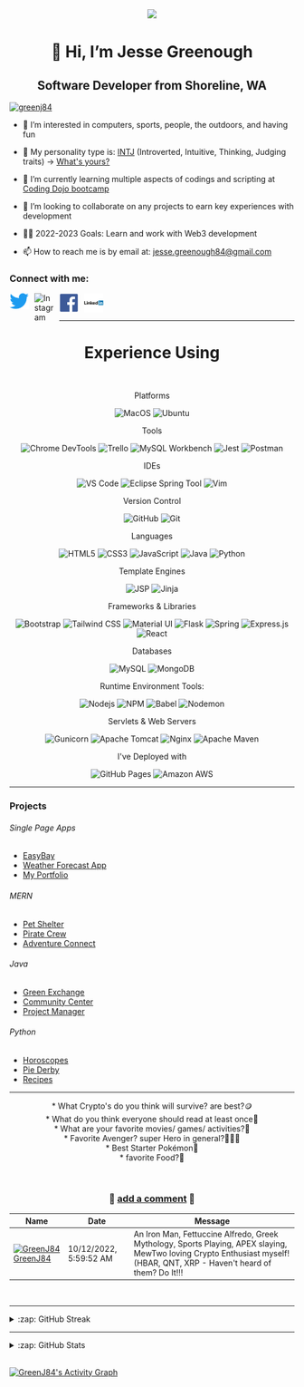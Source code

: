 <div align='center'>
<img src="https://pronoun.cyou/x/y?subject=He&object=Him&height=20">
<h1>👋 Hi, I’m <strong>Jesse Greenough</strong></h1>
<h2>Software Developer from Shoreline, WA</h2>
</div>

<p align="left"> <a href="https://github.com/ryo-ma/github-profile-trophy"><img src="https://github-profile-trophy.vercel.app/?username=greenj84&no-bg=false&theme=dracula&title=Commit,PullRequest,Repositories,Issues" alt="greenj84" /></a></p>

- 👀 I’m interested in computers, sports, people, the outdoors, and having fun
- 🧠 My personality type is: <a href="https://www.16personalities.com/intj-personality" target="_blank">INTJ</a> (Introverted, Intuitive, Thinking, Judging traits) -> <a href="https://www.16personalities.com/free-personality-test" target="_blank">What's yours?</a>
                                                                              
- 🌱 I’m currently learning multiple aspects of codings and scripting at [Coding Dojo bootcamp](https://www.codingdojo.com/)
- 💞️ I’m looking to collaborate on any projects to earn key experiences with development
- 💪🏼 2022-2023 Goals: Learn and work with Web3 development
- 📫 How to reach me is by email at: jesse.greenough84@gmail.com
### Connect with me:  

[<img align="left" alt="Twitter" width="34px" src="https://raw.githubusercontent.com/devicons/devicon/1119b9f84c0290e0f0b38982099a2bd027a48bf1/icons/twitter/twitter-original.svg" style="padding-right:10px;" />](https://twitter.com/White_King84)
[<img align="left" alt="Instagram" width="34px" src="https://imgs.search.brave.com/9K-t7GrOjqoaCI1fF5bQ0d2vp87_TWwNqjJ4z6hVoto/rs:fit:474:225:1/g:ce/aHR0cHM6Ly90c2Ux/Lm1tLmJpbmcubmV0/L3RoP2lkPU9JUC4t/WmlyZ1FFNXByOGU3/aHRRV293SklnSGFI/YSZwaWQ9QXBp" style="padding-right:10px;" />](https://www.instagram.com/jesse.greenough/) 
[<img align="left" alt="Facebook" width="34px" src="https://raw.githubusercontent.com/devicons/devicon/1119b9f84c0290e0f0b38982099a2bd027a48bf1/icons/facebook/facebook-original.svg" style="padding-right:10px;" />](https://www.facebook.com/jesse.greenough.52/) 
[<img align="left" alt="Linked In" width="34px" src="https://raw.githubusercontent.com/devicons/devicon/1119b9f84c0290e0f0b38982099a2bd027a48bf1/icons/linkedin/linkedin-original-wordmark.svg" style="padding-right:10px;" />](https://www.linkedin.com/in/jesse-greenough-168316138/)<br/><br/>
<hr/>

<h1 align='center'>Experience Using</h1>
<br/>
<div align='center'>

Platforms 

![MacOS](https://img.shields.io/badge/-macOS-232F3E?style=plastic&logo=apple)
![Ubuntu](https://img.shields.io/badge/Ubuntu-E95420?style=plastic&logo=ubuntu&logoColor=white)

Tools

![Chrome DevTools](https://img.shields.io/badge/-Chrome%20DevTools-white?style=plastic&logo=google-chrome)
![Trello](https://img.shields.io/badge/-Trello-0052CC?style=plastic&logo=Trello)
![MySQL Workbench](https://img.shields.io/badge/-MySQL%20Workbench-4479A1?style=plastic&logo=mysql&logoColor=white)
![Jest](https://img.shields.io/badge/-jest-C21325?style=plastic&logo=jest&logoColor=white)
![Postman](https://img.shields.io/badge/Postman-black?style=plastic&logo=postman&logoColor=black&labelColor=FF6C37)

IDEs

![VS Code](https://img.shields.io/badge/-VS%20Code-007ACC?style=plastic&logo=visual-studio-code)
![Eclipse Spring Tool](https://img.shields.io/badge/Spring%20Tool%20Suite%204-silver?style=plastic&logo=spring&logoColor=2B7739&labelColor=6DB33F)
![Vim](https://img.shields.io/badge/VIM-%2311AB00.svg?style=plastic&logo=vim&logoColor=white)

Version Control

![GitHub](https://img.shields.io/badge/-GitHub-232F3E?style=plastic&logo=github)
![Git](https://img.shields.io/badge/-Git-black?style=plastic&logo=git)

Languages

![HTML5](https://img.shields.io/badge/-HTML5-E34F26?style=plastic&logo=html5&logoColor=white)
![CSS3](https://img.shields.io/badge/-CSS3-1572B6?style=plastic&logo=css3)
![JavaScript](https://img.shields.io/badge/-JavaScript-%23F7DF1E?&logo=JavaScript&style=plastic&logoColor=black)
<img height=22 alt="Java" src="https://www.vectorlogo.zone/logos/java/java-ar21.svg"/> ![Python](https://img.shields.io/badge/-Python-ffdd54?style=plastic&logo=Python)

Template Engines

<img width=44 height=18 alt="JSP" style="background-size:cover;" src="https://logodix.com/logo/2109175.png"/> ![Jinja](https://img.shields.io/badge/jinja2-black?style=plastic&logo=jinja&logoColor=black&labelColor=white)


Frameworks & Libraries

![Bootstrap](https://img.shields.io/badge/bootstrap-%23563D7C.svg?style=plastic&logo=bootstrap&logoColor=white)
![Tailwind CSS](https://img.shields.io/badge/tailwindcss-121C2D?style=plastic&logo=tailwind-css)
![Material UI](https://img.shields.io/badge/-Material%20UI-017FFF?style=plastic&logo=MUI&labelColor=0A1A29)
![Flask](https://img.shields.io/badge/-Flask-0B735E?style=plastic&logo=Flask)
![Spring](https://img.shields.io/badge/-Spring-6DB33F?style=plastic&logo=spring&logoColor=white)
![Express.js](https://img.shields.io/badge/express.js-%23404d59.svg?style=plastic&logo=express&logoColor=%2361DAFB)
![React](https://img.shields.io/badge/-React-3b2e5a?style=plastic&logo=react)

Databases

![MySQL](https://img.shields.io/badge/-MySQL-D88700?style=plastic&logo=mysql&logoColor=D88700&labelColor=4479A1)
![MongoDB](https://img.shields.io/badge/-MongoDB-black?style=plastic&logo=mongodb)

Runtime Environment Tools:

![Nodejs](https://img.shields.io/badge/-node.js-036E02?style=plastic&logo=Node.js&labelColor=black)
![NPM](https://img.shields.io/badge/npm-%23000000.svg?style=plastic&logo=npm&logoColor=white)
![Babel](https://img.shields.io/badge/Babel-F9DC3e?style=plastic&logo=babel&logoColor=F9DC3e&labelColor=black)
![Nodemon](https://img.shields.io/badge/nodemon-black?style=plastic&logo=nodemon&logoColor=black&labelColor=76D04B)

Servlets & Web Servers

![Gunicorn](https://img.shields.io/badge/gunicorn-%298729.svg?style=plastic&logo=gunicorn&logoColor=%298729.svg&labelColor=white)
![Apache Tomcat](https://img.shields.io/badge/Apache%20Tomcat-grey?style=plastic&logo=apache-tomcat&logoColor=black&labelColor=F8DC75)
![Nginx](https://img.shields.io/badge/nginx-%23009639.svg?style=plastic&logo=nginx&logoColor=009639&labelColor=white)
![Apache Maven](https://img.shields.io/badge/Apache%20Maven-C71A36?style=plastic&logo=Apache%20Maven&logoColor=white)

I've Deployed with

![GitHub Pages](https://img.shields.io/badge/GitHub%20Pages-black?style=plastic&logo=github&logoColor=black&labelColor=white)
![Amazon AWS](https://img.shields.io/badge/Amazon%20AWS-FF9900?style=plastic&logo=amazon-aws&labelColor=232F3E&logoColor=FF9900)
</div>
<hr/>

### Projects

###### Single Page Apps

- [EasyBay](https://github.com/GreenJ84/EasyBay#easybay)
- [Weather Forecast App](https://github.com/GreenJ84/Weather-Forecast-App#-weather-forecast-)
- [My Portfolio](http://greenj84.github.io/)

###### MERN

- [Pet Shelter](https://github.com/GreenJ84/Pet_Shelter#pet-shelter)
- [Pirate Crew](https://github.com/GreenJ84/Pirate_Crew#-pirate-crew-)
- [Adventure Connect](https://github.com/czmud/adventureConnect#-adventure-connect-)

###### Java

- [Green Exchange](https://github.com/GreenJ84/Green_Exhange#green_exhange)
- [Community Center](https://github.com/GreenJ84/Community_Class_Center#community_class_center)
- [Project Manager]()

###### Python

- [Horoscopes](https://github.com/GreenJ84/Horoscopes#-horoscopes-)
- [Pie Derby](https://github.com/GreenJ84/Pie_Derby#pie-derby)
- [Recipes]()

<hr/>

<div align="center">
<p align="center">
 * What Crypto's do you think will survive? are best?🪙 <br/>
 * What do you think everyone should read at least once📖 <br/>
 * What are your favorite movies/ games/ activities?🎥 <br/>
 * Favorite Avenger? super Hero in general?🦸🏽‍♂️ <br/>
 * Best Starter Pokémon🐉 <br/>
 * favorite Food?🍕 <br/>
 </p><br/>
 
 ### 📨 <a href="https://github.com/GreenJ84/GreenJ84/issues/1#issuecomment-new">add a comment</a> 📝

<!-- Guestbook -->
| Name | Date | Message |
|---|---|---|
| <a href="https://github.com/GreenJ84"><img width="24" src="https://avatars.githubusercontent.com/u/102741688?s=24&v=4" alt="GreenJ84" /> GreenJ84</a> |10/12/2022, 5:59:52 AM|An Iron Man, Fettuccine Alfredo, Greek Mythology, Sports Playing, APEX slaying, MewTwo loving Crypto Enthusiast myself! (HBAR, QNT, XRP - Haven't heard of them? Do It!!!|
<!-- /Guestbook -->
</div> 
<br/><hr/>

<!--📊 **Weekly development breakdown**-->
<!--START_SECTION:waka-->

<!--```text
React   4hr 15 mins         █████████████████████████   60.00 %
JavaScript 2hr 15min
TypeScript 1hr
Other   0 secs          ░░░░░░░░░░░░░░░░░░░░░░░░░   00.00 %
```-->

<!--END_SECTION:waka-->

<details>
  <summary>:zap: GitHub Streak</summary>
<a href="https://github.com/DenverCoder1/github-readme-streak-stats"><img align="center" src="https://github-readme-streak-stats.herokuapp.com/?user=GreenJ84&" alt="GreenJ84" /></a>

</details>
<hr/>

<details>
  <summary>:zap: GitHub Stats</summary>
<div>
<a align='center' href="https://github.com/anuraghazra/github-readme-stats"><img align="left" alt="GreenJ84's GitHub Stats" src="https://github-readme-stats.vercel.app/api?username=GreenJ84&show_icons=true&hide_border=false&count_private=true&theme=radical" /></a>
<a align='center' href="https://github.com/anuraghazra/github-readme-stats"><img alt="GreenJ84's Top Languages" src="https://github-readme-stats.vercel.app/api/top-langs/?username=GreenJ84&langs_count=8&layout=compact&theme=react&hide_border=true&bg_color=1F222E&title_color=F85D7F&icon_color=F8D866&hide=Jupyter%20Notebook" height="192px"/></a>
</div>
</details>
<br/>

<a href="https://github.com/ashutosh00710/github-readme-activity-graph"><img alt="GreenJ84's Activity Graph" src="https://denvercoder1-activity-graph.herokuapp.com/graph/?username=GreenJ84&bg_color=1F222E&color=F8D866&line=F85D7F&point=FFFFFF&hide_border=true" /></a>


<!---
GreenJ84/GreenJ84 is a ✨ special ✨ repository because its `README.md` (this file) appears on your GitHub profile.
You can click the Preview link to take a look at your changes.
--->
